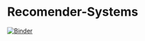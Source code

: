 # Recomender-Systems

[![Binder](https://mybinder.org/badge_logo.svg)](https://mybinder.org/v2/gh/FranjoHHZ/Recomender-Systems/HEAD?labpath=1-Recommender_Systems.ipynb)

